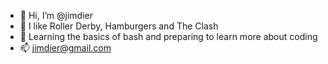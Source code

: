 - 👋 Hi, I’m @jimdier
- 👀 I like Roller Derby, Hamburgers and The Clash
- 🌱 Learning the basics of bash and preparing to learn more about coding
- 📫 jimdier@gmail.com

<!---
jimdier/jimdier is a ✨ special ✨ repository because its `README.md` (this file) appears on your GitHub profile.
You can click the Preview link to take a look at your changes.
--->
